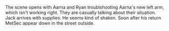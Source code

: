 The scene opens with Aarna and Ryan troublshooting Aarna's new left arm, which isn't working right. They are casually talking about their situation. Jack arrives with supplies. He seems kind of shaken. Soon after his return MetSec appear down in the street outside.